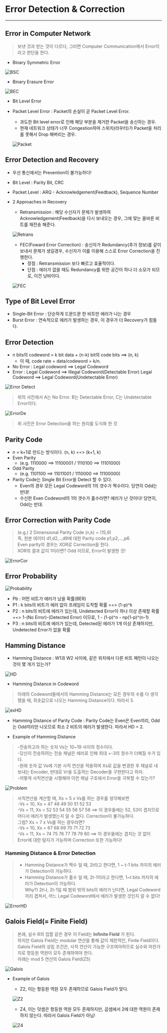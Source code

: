 # Error Detection & Correction
---
## Error in Computer Network
> 보낸 것과 받는 것이 다르다, 그러면 Computer Communication에서 Error이라고 판단을 한다.
- Binary Symmetric Error  

![BSC](https://user-images.githubusercontent.com/71700079/114365286-5016f600-9bb5-11eb-86a0-54ff60cefe78.PNG)   

- Binary Erasure Error  

![BEC](https://user-images.githubusercontent.com/71700079/114365304-54dbaa00-9bb5-11eb-8fdd-e03cface5663.PNG)  

- Bit Level Error
- Packet Level Error : Packet의 손실이 곧 Packet Level Error.
  - 과도한 Bit level error로 인해 해당 부분을 제거한 Packet을 송신하는 경우.
  - 현재 네트워크 상태가 너무 Congestion하여 스위치(라우터)가 Packet을 처리를 못해서 Drop 해버리는 경우.  
  
  ![Packet](https://user-images.githubusercontent.com/71700079/114365542-88b6cf80-9bb5-11eb-9ab6-54bd7f70b96f.PNG)  

## Error Detection and Recovery
- 우선 통신에서는 Prevention이 불가능하다!
- Bit Level : Parity Bit, CRC
- Packet Level : ARQ - Acknowledgement(Feedback), Sequence Number
- 2 Approaches in Recovery
  - Retransmission : 해당 수신자가 문제가 발생하여 Acknowledgement(Feedback)을 다시 보내오는 경우, 그에 맞는 올바른 비트를 재전송 해준다.   
  
  ![Retrans](https://user-images.githubusercontent.com/71700079/114365818-cae01100-9bb5-11eb-9b76-132791b43bd9.PNG)  

  - FEC(Foward Error Correction) : 송신자가 Redundancy(추가 정보)를 같이 보내서 문제가 생길경우, 수신자가 이를 이용해 스스로 Error Correction을 진행한다.
    - 장점 : Retransmission 보다 빠르고 효율적이다.
    - 단점 : 에러가 없을 때도 Redundancy를 위한 공간이 하나 더 소모가 되므로, 이건 낭비이다.
  
  ![FEC](https://user-images.githubusercontent.com/71700079/114365835-d03d5b80-9bb5-11eb-9a08-aec97360b01d.PNG)  

## Type of Bit Level Error
- Single-Bit Error : 단순하게 드문드문 한 비트만 에러가 나는 경우
- Burst Error : 연속적으로 에러가 발생하는 경우, 이 경우가 더 Recovery가 힘들다.

## Error Detection
- n bits의 codeword = k bit data + (n-k) bit의 code bits ==> (n, k)
    - 이 때, code rate = data/codeword = k/n.
- No Error : Legal codeword ==> Legal Codeword
- Error : Legal Codeword ==> Illegal Codeword(Detectable Error)
          Legal Codeword ==> Legal Codeword(Undetectable Error)  

![Error Detect](https://user-images.githubusercontent.com/71700079/114366548-85701380-9bb6-11eb-806c-996518b1fd2a.PNG)  

>위의 사진에서 A는 No Error. B는 Detectable Error, C는 Undetectable Error이다.  

![ErrorDe](https://user-images.githubusercontent.com/71700079/114818740-411f8600-9df7-11eb-8d8f-634967f42538.PNG)  

>위 사진은 Error Detection을 하는 원리를 도식화 한 것

## Parity Code
- n = k+1로 만드는 방식이다. (n, k) ==> (k+1, k)
- Even Parity
  - (e.g. 1110000 ==> 11100001 / 1110100 ==> 11101000) 
- Odd Parity
  - (e.g. 1101100 ==> 11011001 / 1110000 ==> 11100000)
- Parity Code는 Single Bit Error을 Detect 할 수 있다.
  - Even의 경우 모든 Legal Codeword의 1의 갯수가 짝수이다. 당연히 Odd는 반대!
  - 수신한 Even Codeword의 1의 갯수가 홀수라면? 에러가 난 것이다! 당연히, Odd는 반대.

## Error Correction with Parity Code
>(e.g.) 2 Dimensional Parity Code (n,k) = (15,9)  
>즉, 원본 데이터 d1,d2,..,d9에 대한 Parity code p1,p2,...,p6.  
>Even parity의 경우는 XOR로 Correction을 한다.  
>XOR의 결과 값이 1이라면? Odd 이므로, Error이 발생한 것!  

![ErrorCor](https://user-images.githubusercontent.com/71700079/114819074-cf940780-9df7-11eb-830a-93229acafe98.PNG)  

## Error Probability
![Probability](https://user-images.githubusercontent.com/71700079/114816386-fdc31880-9df2-11eb-9b62-cae21dab782f.PNG)  

- Pb : 어떤 비트가 에러가 났을 확률(BER)
- P1 : k bits의 비트가 에러 없이 프레임이 도착할 확률 ==> (1-p)^k
- P2 : n bits의 비트에 에러가 있는데, Undetected Error이 하나 이상 존재할 확률 ==> 1-(No Error)-(Detected Error) 이므로, 1 - (1-p)^n - np(1-p)^(n-1)
- P3 : n bits의 비트에 에러가 있는데, Detected된 에러가 1개 이상 존재하지만, Undetected Error가 없을 확률

## Hamming Distance
- Hamming Distance : W1과 W2 사이에, 같은 위치에서 다른 비트 패턴이 나오는 것이 몇 개가 있는가?

![HD](https://user-images.githubusercontent.com/71700079/114819217-1550d000-9df8-11eb-940b-01889d1e4518.PNG)

- Hamming Distance in Codeword  
>아래의 Codeword들에서의 Hamming Distance는 모든 경우의 수를 다 생각했을 때, 최솟값으로 나오는 Hamming Distance이다. 따라서 3.  

![exHD](https://user-images.githubusercontent.com/71700079/114819421-6b257800-9df8-11eb-9baa-04aa64c939fb.PNG)  

- Hamming Distance of Parity Code : Parity Code는 Even은 Even끼리, Odd는 Odd끼리만 나오므로 최소 2 비트의 에러가 발생한다. 따라서 HD = 2.  

- Example of Hamming Distance  
>-전송하고자 하는 숫자 Vs는 10~19 사이의 정수이다.  
>-당신이 전송하려는 전송 채널은 에러로 인해 최대 +-3의 정수가 더해질 수가 있다.  
>-원래 숫자 값 Vs에 기본 사칙 연산을 적용하여 Xs로 값을 변경한 후 채널로 내보내는 Encoder, 반대로 Vr을 도출하는 Decoder을 구현한다고 하자.  
>-어떻게 사칙연산을 시행해야 이런 채널 구조에서 Error을 극복할 수 있는가?  

![Problem](https://user-images.githubusercontent.com/71700079/114819575-a88a0580-9df8-11eb-9a4e-c16dfed60675.PNG)  

>사칙연산을 계산할 때, Xs = 5 x Vs를 하는 경우를 생각해보면  
>-Vs = 10, Xs = 47 48 49 50 51 52 53  
>-Vs = 11, Xs = 52 53 54 55 56 57 58  ==> 이 경우들에는 52, 53이 겹치므로 어디서 에러가 발생했는지 알 수 없다. Correction이 불가능하다.  
>그럼? Xs = 7 x Vs를 하는 경우라면?  
>-Vs = 10, Xs = 67 68 69 70 71 72 73  
>-Vs = 11, Xs = 74 75 76 77 78 79 80 ==> 이 경우들에는 겹치는 것 없이 Error에 대한 탐지가 가능하며 Correction 또한 가능하다!  

### Hamming Distance & Error Detection
>- Hamming Distance가 짝수 일 때, 2t라고 한다면, 1 ~ t-1 bits 까지의 에러가 Detection이 가능하다.  
>- Hamming Distance가 홀수 일 때, 2t-1이라고 한다면, 1~t bits 까지의 에러가 Detection이 가능하다.  
>Why?) 2t나, 2t-1일 때 범위 밖의 bits의 에러가 난다면, Legal Codeword끼리 겹쳐서, 어느 Legal Codeword에서 에러가 발생한 것인지 알 수 없다! 

![ErrorHD](https://user-images.githubusercontent.com/71700079/114820304-c1df8180-9df9-11eb-831d-0537e9ff0006.PNG)  

## Galois Field(= Finite Field)
>본래, 실수 R의 집합 같은 경우 이 Field는 __Infinite Field__ 가 된다.  
>하지만 Galois Field는 modular 연산을 통해 값이 제한적인, Finite Field이다.  
>Galois Field의 성립 조건은, 사칙 연산이 가능한 구조여야하므로 실수와 마찬가지로 항등원 역원이 모두 존재하여야 한다.  
>아래는 mod 5 연산의 Galois Field(Z5)  

![Galois](https://user-images.githubusercontent.com/71700079/114820884-b04aa980-9dfa-11eb-9237-1887508c13ab.PNG)  

- Example of Galois
  - Z2, 이는 항등원 역원 모두 존재하므로 Galois Field가 맞다.  
  
  ![Z2](https://user-images.githubusercontent.com/71700079/114821293-4f6fa100-9dfb-11eb-9732-3fe356f531bf.PNG)

  - Z4, 이는 덧셈은 항등원 역원 모두 존재하지만, 곱셈에서 2에 대한 역원이 존재하지 않는다. 따라서 Galois Field가 아님!  
  
  ![Z4](https://user-images.githubusercontent.com/71700079/114821496-9fe6fe80-9dfb-11eb-9247-deabe9664ec8.PNG)  

